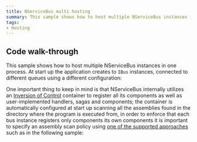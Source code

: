 ```yaml
---
title: NServiceBus multi hosting
summary: This sample shows how to host multiple NServiceBus instances in one process.
tags:
- Hosting
---
```


## Code walk-through

This sample shows how to host multiple NServiceBus instances in one process. At start up the application creates to `IBus` instances, connected to different queues using a different configuration:

<!-- import multi-hosting -->

One important thing to keep in mind is that NServiceBus internally utilizes an [Inversion of Control](/nservicebus/containers/) container to register all its components as well as user-implemented handlers, sagas and components; the container is automatically configured at start up scanning all the assemblies found in the directory where the program is executed from, in order to enforce that each bus instance registers only components its own components it is important to specify an assembly scan policy using [one of the supported approaches](/nservicebus/hosting/assembly-scanning.md) such as in the following sample: 

<!-- import multi-hosting-assembly-scan -->
